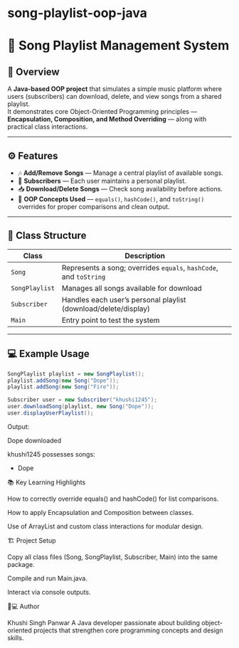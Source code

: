 # song-playlist-oop-java
# 🎵 Song Playlist Management System

## 📘 Overview
A **Java-based OOP project** that simulates a simple music platform where users (subscribers) can download, delete, and view songs from a shared playlist.  
It demonstrates core Object-Oriented Programming principles — **Encapsulation, Composition, and Method Overriding** — along with practical class interactions.

---

## ⚙️ Features
- 🎶 **Add/Remove Songs** — Manage a central playlist of available songs.  
- 👤 **Subscribers** — Each user maintains a personal playlist.  
- 📥 **Download/Delete Songs** — Check song availability before actions.  
- 🧠 **OOP Concepts Used** — `equals()`, `hashCode()`, and `toString()` overrides for proper comparisons and clean output.

---

## 🧩 Class Structure
| Class | Description |
|--------|--------------|
| `Song` | Represents a song; overrides `equals`, `hashCode`, and `toString` |
| `SongPlaylist` | Manages all songs available for download |
| `Subscriber` | Handles each user’s personal playlist (download/delete/display) |
| `Main` | Entry point to test the system |

---

## 💻 Example Usage
```java
SongPlaylist playlist = new SongPlaylist();
playlist.addSong(new Song("Dope"));
playlist.addSong(new Song("Fire"));

Subscriber user = new Subscriber("khushi1245");
user.downloadSong(playlist, new Song("Dope"));
user.displayUserPlaylist();
```

Output:

Dope downloaded

khushi1245 possesses songs:
- Dope



📚 Key Learning Highlights

How to correctly override equals() and hashCode() for list comparisons.

How to apply Encapsulation and Composition between classes.

Use of ArrayList and custom class interactions for modular design.

🏗️ Project Setup

Copy all class files (Song, SongPlaylist, Subscriber, Main) into the same package.

Compile and run Main.java.

Interact via console outputs.



👧💻 Author

Khushi Singh Panwar
A Java developer passionate about building object-oriented projects that strengthen core programming concepts and design skills.
